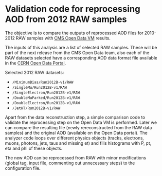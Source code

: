 # Validation code for reprocessing AOD from 2012 RAW samples

The objective is to compare the outputs of reprocessed AOD files for 2010-2012 RAW samples with [CMS Open Data VM](https://github.com/cernopendata/opendata.cern.ch/issues/2426) results.

The inputs of this analysis are a list of selected RAW samples. These will be part of the next release from the CMS Open Data team, also each of the RAW datasets selected have a corresponding AOD data format file available in the [CERN Open Data Portal](http://opendata.cern.ch/).

Selected 2012 RAW datasets:
- ``/MinimumBias/Run2012B-v1/RAW`` 
- ``/SingleMu/Run2012B-v1/RAW`` 
- ``/SingleElectron/Run2012B-v1/RAW``
- ``/DoubleMuParked/Run2012B-v1/RAW``
- ``/DoubleElectron/Run2012B-v1/RAW`` 
- ``/JetHT/Run2012B-v1/RAW`` 

Apart from the data reconstruction step, a simple comparison code to validate the reprocessing step on the Open Data VM is performed. Later we can compare the resulting file (newly rereconstructed from the RAW data samples) and the original AOD (available on the Open Data portal). The analyzer code loops over different physics objects (tracks, electrons, muons, photons, jets, taus and missing et) and fills histograms with P, pt, eta and phi of these objects.

The new AOD can be reprocessed from RAW with minor modifications (global tag, input file, commenting out unnecessary steps) to the configuration file.
